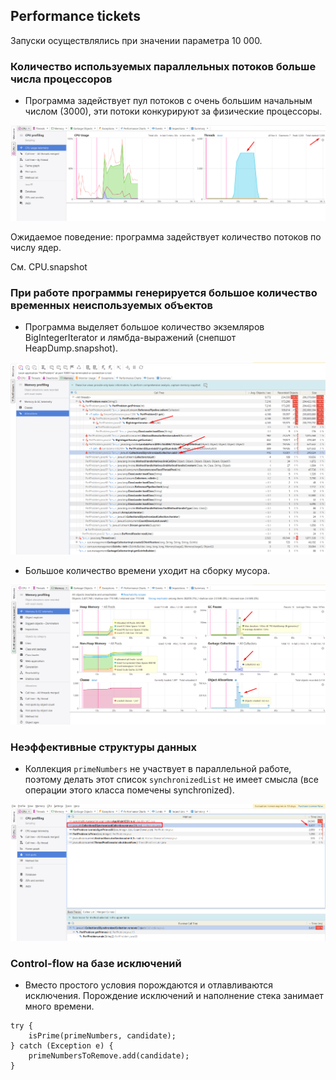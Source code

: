 ## Performance tickets

Запуски осуществлялись при значении параметра 10 000.

### Количество используемых параллельных потоков больше числа процессоров

- Программа задействует пул потоков с очень большим начальным числом (3000), эти потоки конкурируют за физические процессоры.

![Threads](Threads.png)

Ожидаемое поведение: программа задействует количество потоков по числу ядер.

См. CPU.snapshot

### При работе программы генерируется большое количество временных неиспользуемых объектов

- Программа выделяет большое количество экземляров BigIntegerIterator и лямбда-выражений (снепшот HeapDump.snapshot).

![Allocations](Allocations.png)

- Большое количество времени уходит на сборку мусора.

![GC](GC.png)

### Неэффективные структуры данных

- Коллекция `primeNumbers` не участвует в параллельной работе, поэтому делать этот список `synchronizedList` не имеет смысла (все операции этого класса помечены synchronized).

![CPU_hot_spot](CPU_hot_spot.png)

### Control-flow на базе исключений

- Вместо простого условия порождаются и отлавливаются исключения. Порождение исключений и наполнение стека занимает много времени.
```
try {
    isPrime(primeNumbers, candidate);
} catch (Exception e) {
    primeNumbersToRemove.add(candidate);
}
```